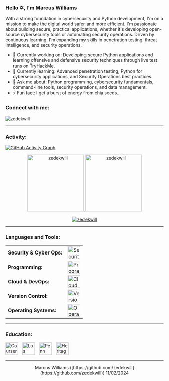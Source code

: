 <link rel="stylesheet" type='text/css' href="https://cdn.jsdelivr.net/gh/devicons/devicon@latest/devicon.min.css" />

### Hello ✡️, I'm Marcus Williams

With a strong foundation in cybersecurity and Python development, I'm on a mission to make the digital world safer and more efficient. I'm passionate about building secure, practical applications, whether it's developing open-source cybersecurity tools or automating security operations. Driven by continuous learning, I'm expanding my skills in penetration testing, threat intelligence, and security operations.


  - 🔭 Currently working on: Developing secure Python applications and learning offensive and defensive security techniques through live test runs on TryHackMe.
  - 🌱 Currently learning: Advanced penetration testing, Python for cybersecurity applications, and Security Operations best practices.
  - 💬 Ask me about: Python programming, cybersecurity fundamentals, command-line tools, security operations, and data management.
  - ⚡ Fun fact: I get a burst of energy from chia seeds... 

<h3 align="left">Connect with me:</h3>
<p align="left">
<a href="https://twitter.com/YourTwitterHandle" target="blank"><i align="center" class="devicon-twitter-original" alt="YourTwitterHandle" height="40" width="60"></i></a>
<a href="https://www.linkedin.com/in/yourlinkedinprofile/" target="blank"><i align="center" class="devicon-linkedin-plain colored" alt="YourLinkedIn" height="40" width="60"></i></a>
</p>

<p align="left"> 
  <img src="https://komarev.com/ghpvc/?username=zedekwill&label=Profile%20views&color=0e75b6&style=flat" alt="zedekwill" /> 
</p>

------

<h3 align="left">Activity:</h3>

[![GitHub Activity Graph](https://github-readme-activity-graph.vercel.app/graph?username=zedekwill&bg_color=100f0f&color=4c5e9e&line=4c569e&point=403e41&area=true&hide_border=true&start_date=2024-11-02)](https://github.com/ashutosh00710/github-readme-activity-graph)

<div align="center">
  <a href="https://github.com/zedekwill">
    <img height="180em" src="https://github-readme-stats.vercel.app/api/top-langs?username=zedekwill&show_icons=true&locale=en&layout=compact&theme=tokyonight" alt="zedekwill"/>
    <img height="180em" src="https://github-readme-stats.vercel.app/api?username=zedekwill&show_icons=true&locale=en&layout=compact&theme=tokyonight&count_private=true&hide=contribs" alt="zedekwill"/>
  </a>
</div>
<p align="center">
  <a href="https://github.com/zedekwill">
    <img src="https://github-readme-streak-stats.herokuapp.com/?user=zedekwill&&theme=tokyonight&start_date=2024-11-02" alt="zedekwill" />
  </a>
</p>

------

<h3 align="left">Languages and Tools:</h3>
<table>
    <tr>
        <td style="font-weight: bold; padding-right: 10px; vertical-align: center; border: none;">Security & Cyber Ops:</td>
        <td><img height="40" src="https://skillicons.dev/icons?i=linux,bash,wireshark,burpsuite,metasploit,nmap,splunk" alt="Security Tools"/></td>
    </tr>
    <tr>
        <td style="font-weight: bold; padding-right: 10px; vertical-align: center;">Programming:</td>
        <td><img height="40" src="https://skillicons.dev/icons?i=python" alt="Programming Languages"/></td>
    </tr>
    <tr>
        <td style="font-weight: bold; padding-right: 10px; vertical-align: center; border: none;">Cloud & DevOps:</td>
        <td><img height="40" src="https://skillicons.dev/icons?i=docker,gcp,aws" alt="Cloud and DevOps Tools"/></td>
    </tr>
    <tr>
        <td style="font-weight: bold; padding-right: 10px; vertical-align: center;">Version Control:</td>
        <td><img height="40" src="https://skillicons.dev/icons?i=git,github,gitlab" alt="Version Control Tools"/></td>
    </tr>
    <tr>
        <td style="font-weight: bold; padding-right: 10px; vertical-align: center;">Operating Systems:</td>
        <td><img height="40" src="https://skillicons.dev/icons?i=linux,kali,windows" alt="Operating Systems"/></td>
    </tr>
</table>

------

<h3 align="left">Education:</h3>
<p align="left">
    <img height="40" src="https://upload.wikimedia.org/wikipedia/commons/9/97/Coursera-Logo_600x600.svg" alt="Coursera Logo" style="padding-right: 10px;"/>
    <img height="40" src="https://www.losmedanos.edu/images/clearlogo.png" alt="Los Medanos College Logo" style="padding-right: 10px;"/>
    <img height="40" src="https://www.ccunitedway.org/sites/ccunitedway/files/JaNae%20Camp%20Pages/Website%20Update/veritcal-1-mark_registered.png" alt="Penn State Logo" style="padding-right: 10px;"/>
    <img height="40" src="https://img1.wsimg.com/isteam/ip/993a55b2-c8da-4142-91f5-858d53f081c4/HHS%203D%20Star.png/:/rs=w:400,cg:true,m" alt="Heritage High School Logo" style="padding-right: 10px;"/>
</p>






------
<p align="center">
  Marcus Williams ([https://github.com/zedekwill](https://github.com/zedekwill)) 11/02/2024
